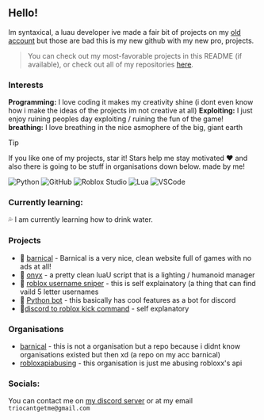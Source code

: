 ## Hello!

Im syntaxical, a luau developer ive made a fair bit of projects on my [old account](github.com/tropxzz) but those are bad this is my new github with my new pro, projects.
> You can check out my most-favorable projects in this README (if available), or check out all of my repositories [here](https://github.com/xxpwnxxx420lord?tab=repositories).

### Interests
**Programming:** I love coding it makes my creativity shine (i dont even know how i make the ideas of the projects im not creative at all)
**Exploiting:** I just enjoy ruining peoples day exploiting / ruining the fun of the game!
**breathing:** I love breathing in the nice asmophere of the big, giant earth
> [!TIP]
> If you like one of my projects, star it! Stars help me stay motivated ❤️
> and also there is going to be stuff in organisations down below. made by me!

![Python](https://img.shields.io/badge/python-3670A0?style=for-the-badge&logo=python&logoColor=ffdd54)
![GitHub](https://img.shields.io/badge/github-%23121011.svg?style=for-the-badge&logo=github&logoColor=white)
![Roblox Studio](https://img.shields.io/badge/roblox%20studio-%23F7DF1E.svg?style=for-the-badge&logo=roblox&logoColor=black)
![Lua](https://img.shields.io/badge/lua-%232C2D72.svg?style=for-the-badge&logo=lua&logoColor=white)
![VSCode](https://img.shields.io/badge/VSCode-007ACC?style=for-the-badge&logo=visual-studio-code&logoColor=white)

### Currently learning:
💦 I am currently learning how to drink water.


### Projects
- 🍫 [barnical](https://barnical.github.io) - Barnical is a very nice, clean website full of games with no ads at all!
- 👹 [onyx](https://github.com/xxpwnxxx420lord/Onyx/blob/main) - a pretty clean luaU script that is a lighting / humanoid manager
- 🔫 [roblox username sniper](https://github.com/abusingroblox/5-letter-name-sniper) - this is self explainatory (a thing that can find vaild 5 letter usernames
- 🤖 [Python bot](https://github.com/xxpwnxxx420lord/python-bot) - this basically has cool features as a bot for discord
- 🦵[discord to roblox kick command](https://github.com/xxpwnxxx420lord/discord-to-roblox-kicking/tree/main) - self explanatory
### Organisations
- [barnical](https://github.com/barnical/barnical.github.io) - this is not a organisation but a repo because i didnt know organisations existed but then xd (a repo on my acc barnical)
- [robloxapiabusing](https://github.com/abusingroblox) - this organisation is just me abusing robloxx's api
### Socials:
You can contact me on [my discord server](https://discord.gg/MN8tAa5Ben) or at my email ```triocantgetme@gmail.com```
